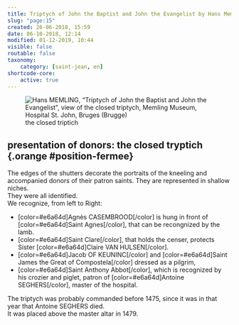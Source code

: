 ```yaml
---
title: Triptych of John the Baptist and John the Evangelist by Hans Memling
slug: "page:15"
created: 26-06-2018, 15:59
date: 06-10-2018, 12:14
modified: 01-12-2019, 10:44
visible: false
routable: false
taxonomy:
    category: [saint-jean, en]
shortcode-core:
    active: true
---
```

<figure><picture>
<source
sizes="(max-width: 767px) 98vw, (min-width: 959px) 50vw, 86vw"
srcset="
/user/sites/docs/pages/01.home/06.bruges/01.hopital-saint-jean/01.saint-jean/15.saint-jean_15/triptyque-ferme-280.webp 280w,
/user/sites/docs/pages/01.home/06.bruges/01.hopital-saint-jean/01.saint-jean/15.saint-jean_15/triptyque-ferme-380.webp 380w,
/user/sites/docs/pages/01.home/06.bruges/01.hopital-saint-jean/01.saint-jean/15.saint-jean_15/triptyque-ferme-480.webp 480w,
/user/sites/docs/pages/01.home/06.bruges/01.hopital-saint-jean/01.saint-jean/15.saint-jean_15/triptyque-ferme-640.webp 640w,
/user/sites/docs/pages/01.home/06.bruges/01.hopital-saint-jean/01.saint-jean/15.saint-jean_15/triptyque-ferme-840.webp 840w,
/user/sites/docs/pages/01.home/06.bruges/01.hopital-saint-jean/01.saint-jean/15.saint-jean_15/triptyque-ferme-1280.webp 1280w"
type="image/webp" />
<img
src="/user/sites/docs/pages/01.home/06.bruges/01.hopital-saint-jean/01.saint-jean/03.saint-jean_3/saint-jean-ferme-840.jpg" title="Hans MEMLING, “Triptych of John the Baptist and John the Evangelist”, view of the closed triptych, Memling Museum, Hospital St. John, Bruges (Brugge)" alt="Hans MEMLING, “Triptych of John the Baptist and John the Evangelist”, view of the closed triptych, Memling Museum, Hospital St. John, Bruges (Brugge)" class="class-70-img"
sizes="(max-width: 767px) 98vw, (min-width: 959px) 50vw, 86vw"
srcset="
/user/sites/docs/pages/01.home/06.bruges/01.hopital-saint-jean/01.saint-jean/15.saint-jean_15/triptyque-ferme-280.jpg 280w,
/user/sites/docs/pages/01.home/06.bruges/01.hopital-saint-jean/01.saint-jean/15.saint-jean_15/triptyque-ferme-380.jpg 380w,
/user/sites/docs/pages/01.home/06.bruges/01.hopital-saint-jean/01.saint-jean/15.saint-jean_15/triptyque-ferme-480.jpg 480w,
/user/sites/docs/pages/01.home/06.bruges/01.hopital-saint-jean/01.saint-jean/15.saint-jean_15/triptyque-ferme-640.jpg 640w,
/user/sites/docs/pages/01.home/06.bruges/01.hopital-saint-jean/01.saint-jean/15.saint-jean_15/triptyque-ferme-840.webp 840w,
/user/sites/docs/pages/01.home/06.bruges/01.hopital-saint-jean/01.saint-jean/15.saint-jean_15/triptyque-ferme-1280.webp 1280w">
</picture><figcaption>the closed triptich</figcaption></figure>

## presentation of donors: the closed tryptich {.orange #position-fermee}

The edges of the shutters decorate the portraits of the kneeling and accompanied donors of their patron saints. 
They are represented in shallow niches.  
They were all identified.  
We recognize, from left to Right:
+ [color=#e6a64d]Agnès CASEMBROOD[/color] is hung in front of [color=#e6a64d]Saint Agnes[/color], that can be recongnized by the lamb.  
+ [color=#e6a64d]Saint Clare[/color], that holds the censer, protects Sister [color=#e6a64d]Claire VAN HULSEN[/color].  
+ [color=#e6a64d]Jacob OF KEUNINC[/color] and [color=#e6a64d]Saint James the Great of Compostela[/color] dressed as a pilgrim,
+ [color=#e6a64d]Saint Anthony Abbot[/color], which is recognized by his crozier and piglet, patron of [color=#e6a64d]Antoine SEGHERS[/color], master of the hospital.

The triptych was probably commanded before 1475, since it was in that year that Antoine SEGHERS died.  
It was placed above the master altar in 1479.